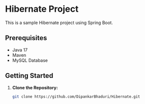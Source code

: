 # Hibernate Project

This is a sample Hibernate project using Spring Boot.

## Prerequisites

- Java 17
- Maven
- MySQL Database

## Getting Started

1. **Clone the Repository:**

   ```bash
   git clone https://github.com/DipankarBhaduri/Hibernate.git